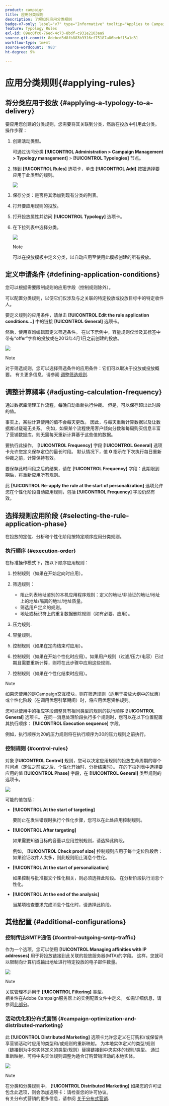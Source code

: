 ```yaml
---
product: campaign
title: 应用分类规则
description: 了解如何应用分类规则
badge-v7-only: label="v7" type="Informative" tooltip="Applies to Campaign Classic v7 only"
feature: Typology Rules
exl-id: 09ec0fc0-76ed-4c73-8bdf-c931e2103aa9
source-git-commit: 8debcd3d8fb883b3316cf75187a86bebf15a1d31
workflow-type: tm+mt
source-wordcount: '983'
ht-degree: 9%

---
```


# 应用分类规则{#applying-rules}

## 将分类应用于投放 {#applying-a-typology-to-a-delivery}

要应用您创建的分类规则，您需要将其关联到分类，然后在投放中引用此分类。 操作步骤：

1. 创建活动类型。

   可通过访问分类 **[!UICONTROL Administration > Campaign Management > Typology management]** > **[!UICONTROL Typologies]** 节点。

1. 转到 **[!UICONTROL Rules]** 选项卡，单击 **[!UICONTROL Add]** 按钮选择要应用于此类型的规则。

   ![](assets/campaign_opt_pressure_sample_1_6.png)

1. 保存分类：是否将其添加到现有分类的列表。
1. 打开要应用规则的投放。
1. 打开投放属性并访问 **[!UICONTROL Typology]** 选项卡。
1. 在下拉列表中选择分类。

   ![](assets/campaign_opt_pressure_sample_1_7.png)

   >[!NOTE]
   >
   >可以在投放模板中定义分类，以自动应用至使用此模板创建的所有投放。

## 定义申请条件 {#defining-application-conditions}

您可以根据需要限制规则的应用字段（控制规则除外）。

可以配置分类规则，以便它们仅涉及与之关联的特定投放或投放目标中的特定收件人。

要定义规则的应用条件，请单击 **[!UICONTROL Edit the rule application conditions...]** 中的链接 **[!UICONTROL General]** 选项卡。

然后，使用查询编辑器定义筛选条件。 在以下示例中，容量规则仅涉及其标签中带有“offer”字样的投放或在2013年4月1日之前创建的投放。

![](assets/campaign_opt_create_capacity_criterion.png)

>[!NOTE]
>
>对于筛选规则，您可以选择筛选条件的应用条件：它们可以取决于投放或投放概要。 有关更多信息，请参阅 [调整筛选规则](filtering-rules.md#conditioning-a-filtering-rule).

## 调整计算频率 {#adjusting-calculation-frequency}

通过数据库清理工作流程，每晚自动重新执行仲裁。 但是，可以保存超出此时段的值。

事实上，某些计算使用的值不会每天更改。 因此，与每天重新计算数据以及让数据库过载毫无关系。 例如，如果某个流程使用客户倾向分数和每周购买信息丰富了营销数据库，则无需每天重新计算基于这些值的数据。

要执行此操作， **[!UICONTROL Frequency]** 字段 **[!UICONTROL General]** 选项卡允许您定义保存定位的最长时段。 默认情况下，值 **0** 指示在下次执行每日重新仲裁之前，计算保持有效。

要保存此时间段之后的结果，请在 **[!UICONTROL Frequency]** 字段：此期限到期后，将重新应用所有规则。

此 **[!UICONTROL Re-apply the rule at the start of personalization]** 选项允许您在个性化阶段自动应用规则，包括 **[!UICONTROL Frequency]** 字段仍然有效。

## 选择规则应用阶段 {#selecting-the-rule-application-phase}

在投放的定位、分析和个性化阶段按特定顺序应用分类规则。

### 执行顺序 {#execution-order}

在标准操作模式下，按以下顺序应用规则：

1. 控制规则（如果在开始定向时应用）。
1. 筛选规则：

   * 阻止列表地址鉴别的本机应用程序规则：定义的地址/非验证的地址/地址上的地址/隔离的地址/地址质量。
   * 筛选用户定义的规则。
   * 地址或标识符上的重复数据删除规则（如有必要，应用）。

1. 压力规则.
1. 容量规则。
1. 控制规则（如果在定向结束时应用）。
1. 控制规则（如果在开始个性化时应用）。如果用户规则（过滤/压力/电容）已过期且需要重新计算，则将在此步骤中应用这些规则。
1. 控制规则（如果在个性化结束时应用）。

>[!NOTE]
>
>如果您使用的是Campaign交互模块，则在筛选规则（适用于投放大纲中的优惠）或个性化阶段（在调用优惠引擎期间）时，将应用优惠资格规则。

您可以使用中的相应字段调整具有相同类型的规则的执行顺序 **[!UICONTROL General]** 选项卡。 在同一消息处理阶段执行多个规则时，您可以在以下位置配置其执行顺序： **[!UICONTROL Execution sequence]** 字段。

例如，执行顺序为20的压力规则将在执行顺序为30的压力规则之前执行。

### 控制规则 {#control-rules}

对象 **[!UICONTROL Control]** 规则，您可以决定应用规则的投放生命周期的哪个时间点（定位之前或之后、个性化开始时、分析结束时）。 在的下拉列表中选择要应用的值 **[!UICONTROL Phase]** 字段，在 **[!UICONTROL General]** 类型规则的选项卡。

![](assets/campaign_opt_define_control_phase.png)

可能的值包括：

* **[!UICONTROL At the start of targeting]**

   要防止在发生错误时执行个性化步骤，您可以在此处应用控制规则。

* **[!UICONTROL After targeting]**

   如果需要知道目标的音量以应用控制规则，请选择此阶段。

   例如， **[!UICONTROL Check proof size]** 控制规则应用于每个定位阶段后：如果验证收件人太多，则此规则阻止消息个性化。

* **[!UICONTROL At the start of personalization]**

   如果控制与批准报文个性化相关，则必须选择此阶段。 在分析阶段执行消息个性化。

* **[!UICONTROL At the end of the analysis]**

   当某项检查要求完成消息个性化时，请选择此阶段。

## 其他配置 {#additional-configurations}

### 控制传出SMTP通信 {#control-outgoing-smtp-traffic}

作为一个选项，您可以使用 **[!UICONTROL Managing affinities with IP addresses]** 用于将投放链接到此关联的投放服务器(MTA)的字段。 这样，您就可以限制向计算机或输出地址进行特定投放的电子邮件数量。

![](assets/campaign_opt_select_ip_affinity.png)

>[!NOTE]
>
>关联管理不适用于 **[!UICONTROL Filtering]** 类型。\
>相关性在Adobe Campaign服务器上的实例配置文件中定义。 如需详细信息，请参阅[此部分](../../installation/using/about-initial-configuration.md)。

### 活动优化和分布式营销 {#campaign-optimization-and-distributed-marketing}

此 **[!UICONTROL Distributed Marketing]** 选项卡允许您定义在订购和/或保留共享营销活动时应用的类型和/或规则的重新映射。 为本地实体定义的类型/规则（链接到为中央实体定义的类型/规则）替换链接到中央实体的规则/类型。 通过重新映射，可将中央实体规则调整为适合订购营销活动的本地实体。

![](assets/simu_campaign_opti_distrib_mkg.png)

>[!NOTE]
>
>在分类和分类规则中， **[!UICONTROL Distributed Marketing]** 如果您的许可证包含此选项，则会添加选项卡：请检查您的许可协议。\
>有关分布式营销的更多信息，请参阅 [关于分布式营销](../../distributed/using/about-distributed-marketing.md).
